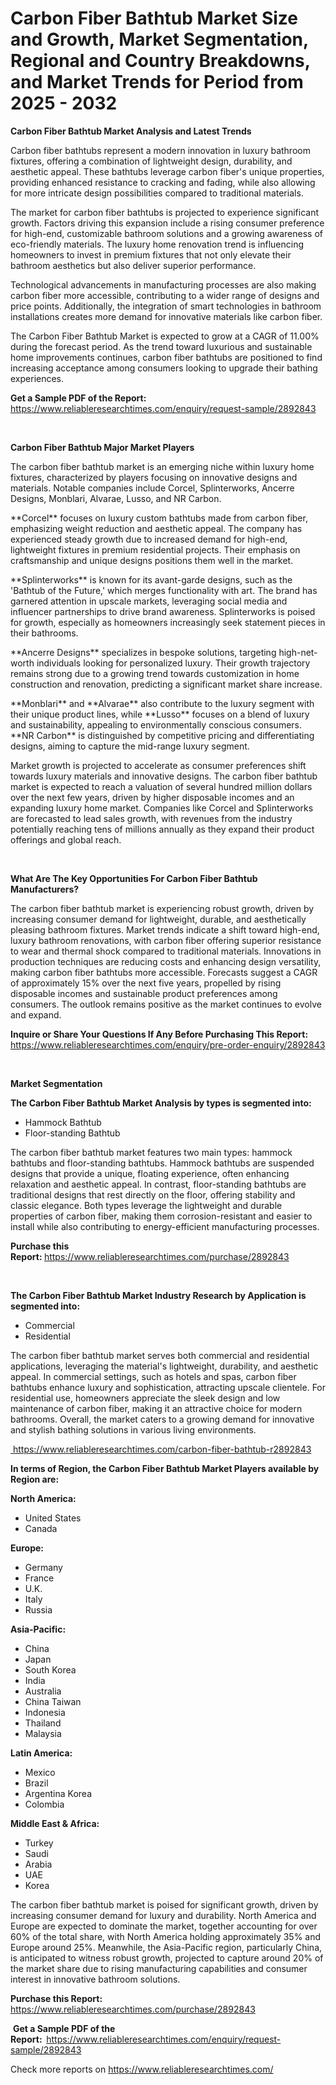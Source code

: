 <p><h1>Carbon Fiber Bathtub Market Size and Growth, Market Segmentation, Regional and Country Breakdowns, and Market Trends for Period from 2025 -  2032</h1></p><p><strong>Carbon Fiber Bathtub Market Analysis and Latest Trends</strong></p>
<p><p>Carbon fiber bathtubs represent a modern innovation in luxury bathroom fixtures, offering a combination of lightweight design, durability, and aesthetic appeal. These bathtubs leverage carbon fiber's unique properties, providing enhanced resistance to cracking and fading, while also allowing for more intricate design possibilities compared to traditional materials.</p><p>The market for carbon fiber bathtubs is projected to experience significant growth. Factors driving this expansion include a rising consumer preference for high-end, customizable bathroom solutions and a growing awareness of eco-friendly materials. The luxury home renovation trend is influencing homeowners to invest in premium fixtures that not only elevate their bathroom aesthetics but also deliver superior performance.</p><p>Technological advancements in manufacturing processes are also making carbon fiber more accessible, contributing to a wider range of designs and price points. Additionally, the integration of smart technologies in bathroom installations creates more demand for innovative materials like carbon fiber. </p><p>The Carbon Fiber Bathtub Market is expected to grow at a CAGR of 11.00% during the forecast period. As the trend toward luxurious and sustainable home improvements continues, carbon fiber bathtubs are positioned to find increasing acceptance among consumers looking to upgrade their bathing experiences.</p></p>
<p><strong>Get a Sample PDF of the Report:&nbsp;</strong> <a href="https://www.reliableresearchtimes.com/enquiry/request-sample/2892843?utm_campaign=3087&utm_medium=2&utm_source=Github&utm_content=ia&utm_term=15032025&utm_id=carbon-fiber-bathtub">https://www.reliableresearchtimes.com/enquiry/request-sample/2892843</a></p>
<p>&nbsp;</p>
<p><strong>Carbon Fiber Bathtub Major Market Players</strong></p>
<p><p>The carbon fiber bathtub market is an emerging niche within luxury home fixtures, characterized by players focusing on innovative designs and materials. Notable companies include Corcel, Splinterworks, Ancerre Designs, Monblari, Alvarae, Lusso, and NR Carbon.</p><p>**Corcel** focuses on luxury custom bathtubs made from carbon fiber, emphasizing weight reduction and aesthetic appeal. The company has experienced steady growth due to increased demand for high-end, lightweight fixtures in premium residential projects. Their emphasis on craftsmanship and unique designs positions them well in the market.</p><p>**Splinterworks** is known for its avant-garde designs, such as the 'Bathtub of the Future,' which merges functionality with art. The brand has garnered attention in upscale markets, leveraging social media and influencer partnerships to drive brand awareness. Splinterworks is poised for growth, especially as homeowners increasingly seek statement pieces in their bathrooms.</p><p>**Ancerre Designs** specializes in bespoke solutions, targeting high-net-worth individuals looking for personalized luxury. Their growth trajectory remains strong due to a growing trend towards customization in home construction and renovation, predicting a significant market share increase.</p><p>**Monblari** and **Alvarae** also contribute to the luxury segment with their unique product lines, while **Lusso** focuses on a blend of luxury and sustainability, appealing to environmentally conscious consumers. **NR Carbon** is distinguished by competitive pricing and differentiating designs, aiming to capture the mid-range luxury segment.</p><p>Market growth is projected to accelerate as consumer preferences shift towards luxury materials and innovative designs. The carbon fiber bathtub market is expected to reach a valuation of several hundred million dollars over the next few years, driven by higher disposable incomes and an expanding luxury home market. Companies like Corcel and Splinterworks are forecasted to lead sales growth, with revenues from the industry potentially reaching tens of millions annually as they expand their product offerings and global reach.</p></p>
<p>&nbsp;</p>
<p><strong>What Are The Key Opportunities For Carbon Fiber Bathtub Manufacturers?</strong></p>
<p><p>The carbon fiber bathtub market is experiencing robust growth, driven by increasing consumer demand for lightweight, durable, and aesthetically pleasing bathroom fixtures. Market trends indicate a shift toward high-end, luxury bathroom renovations, with carbon fiber offering superior resistance to wear and thermal shock compared to traditional materials. Innovations in production techniques are reducing costs and enhancing design versatility, making carbon fiber bathtubs more accessible. Forecasts suggest a CAGR of approximately 15% over the next five years, propelled by rising disposable incomes and sustainable product preferences among consumers. The outlook remains positive as the market continues to evolve and expand.</p></p>
<p><strong>Inquire or Share Your Questions If Any Before Purchasing This Report:</strong> <a href="https://www.reliableresearchtimes.com/enquiry/pre-order-enquiry/2892843?utm_campaign=3087&utm_medium=2&utm_source=Github&utm_content=ia&utm_term=15032025&utm_id=carbon-fiber-bathtub">https://www.reliableresearchtimes.com/enquiry/pre-order-enquiry/2892843</a></p>
<p>&nbsp;</p>
<p><strong>Market Segmentation</strong></p>
<p><strong>The Carbon Fiber Bathtub Market Analysis by types is segmented into:</strong></p>
<p><ul><li>Hammock Bathtub</li><li>Floor-standing Bathtub</li></ul></p>
<p><p>The carbon fiber bathtub market features two main types: hammock bathtubs and floor-standing bathtubs. Hammock bathtubs are suspended designs that provide a unique, floating experience, often enhancing relaxation and aesthetic appeal. In contrast, floor-standing bathtubs are traditional designs that rest directly on the floor, offering stability and classic elegance. Both types leverage the lightweight and durable properties of carbon fiber, making them corrosion-resistant and easier to install while also contributing to energy-efficient manufacturing processes.</p></p>
<p><strong>Purchase this Report:&nbsp;</strong><a href="https://www.reliableresearchtimes.com/purchase/2892843?utm_campaign=3087&utm_medium=2&utm_source=Github&utm_content=ia&utm_term=15032025&utm_id=carbon-fiber-bathtub">https://www.reliableresearchtimes.com/purchase/2892843</a></p>
<p>&nbsp;</p>
<p><strong>The Carbon Fiber Bathtub Market Industry Research by Application is segmented into:</strong></p>
<p><ul><li>Commercial</li><li>Residential</li></ul></p>
<p><p>The carbon fiber bathtub market serves both commercial and residential applications, leveraging the material's lightweight, durability, and aesthetic appeal. In commercial settings, such as hotels and spas, carbon fiber bathtubs enhance luxury and sophistication, attracting upscale clientele. For residential use, homeowners appreciate the sleek design and low maintenance of carbon fiber, making it an attractive choice for modern bathrooms. Overall, the market caters to a growing demand for innovative and stylish bathing solutions in various living environments.</p></p>
<p><a href="https://www.reliableresearchtimes.com/carbon-fiber-bathtub-r2892843?utm_campaign=3087&utm_medium=2&utm_source=Github&utm_content=ia&utm_term=15032025&utm_id=carbon-fiber-bathtub">&nbsp;https://www.reliableresearchtimes.com/carbon-fiber-bathtub-r2892843</a></p>
<p><strong>In terms of Region, the Carbon Fiber Bathtub Market Players available by Region are:</strong></p>
<p>
    <p> <strong> North America: </strong>
        <ul>
            <li>United States</li>
            <li>Canada</li>
        </ul>
        </p> 
    <p> <strong> Europe: </strong>
        <ul>
            <li>Germany</li>
            <li>France</li>
            <li>U.K.</li>
            <li>Italy</li>
            <li>Russia</li>
        </ul>
        </p> 
    <p> <strong> Asia-Pacific: </strong>
        <ul>
            <li>China</li>
            <li>Japan</li>
            <li>South Korea</li>
            <li>India</li>
            <li>Australia</li>
            <li>China Taiwan</li>
            <li>Indonesia</li>
            <li>Thailand</li>
            <li>Malaysia</li>
        </ul>
        </p> 
    <p> <strong> Latin America: </strong>
        <ul>
            <li>Mexico</li>
            <li>Brazil</li>
            <li>Argentina Korea</li>
            <li>Colombia</li>
        </ul>
        </p> 
    <p> <strong> Middle East & Africa: </strong>
        <ul>
            <li>Turkey</li>
            <li>Saudi</li>
            <li>Arabia</li>
            <li>UAE</li>
            <li>Korea</li>
        </ul>
    </p>
    </p>
<p><p>The carbon fiber bathtub market is poised for significant growth, driven by increasing consumer demand for luxury and durability. North America and Europe are expected to dominate the market, together accounting for over 60% of the total share, with North America holding approximately 35% and Europe around 25%. Meanwhile, the Asia-Pacific region, particularly China, is anticipated to witness robust growth, projected to capture around 20% of the market share due to rising manufacturing capabilities and consumer interest in innovative bathroom solutions.</p></p>
<p><strong>Purchase this Report: </strong><a href="https://www.reliableresearchtimes.com/purchase/2892843?utm_campaign=3087&utm_medium=2&utm_source=Github&utm_content=ia&utm_term=15032025&utm_id=carbon-fiber-bathtub">https://www.reliableresearchtimes.com/purchase/2892843</a></p>
<p>&nbsp;<strong>Get a Sample PDF of the Report:&nbsp;&nbsp;</strong><a href="https://www.reliableresearchtimes.com/enquiry/request-sample/2892843?utm_campaign=3087&utm_medium=2&utm_source=Github&utm_content=ia&utm_term=15032025&utm_id=carbon-fiber-bathtub">https://www.reliableresearchtimes.com/enquiry/request-sample/2892843</a></p>
<p><strong></strong></p>
<p>Check more reports on <a href="https://www.reliableresearchtimes.com/?utm_campaign=3087&utm_medium=2&utm_source=Github&utm_content=ia&utm_term=15032025&utm_id=carbon-fiber-bathtub">https://www.reliableresearchtimes.com/</a></p>